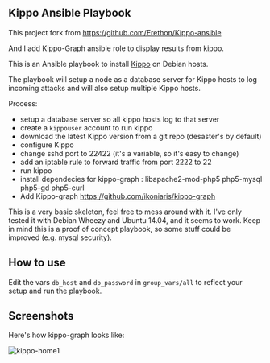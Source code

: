Kippo Ansible Playbook
----------------------

This project fork from https://github.com/Erethon/Kippo-ansible 

And I add Kippo-Graph ansible role to display results from kippo. 

This is an Ansible playbook to install [Kippo](
https://github.com/desaster/kippo) on Debian hosts.

The playbook will setup a node as a database server for Kippo hosts to log
incoming attacks and will also setup multiple Kippo hosts.

Process:
* setup a database server so all kippo hosts log to that server
* create a `kippouser` account to run kippo
* download the latest Kippo version from a git repo (desaster's by default)
* configure Kippo
* change sshd port to 22422 (it's a variable, so it's easy to change)
* add an iptable rule to forward traffic from port 2222 to 22
* run kippo
* install dependecies for kippo-graph : libapache2-mod-php5 php5-mysql php5-gd php5-curl
* Add Kippo-graph https://github.com/ikoniaris/kippo-graph

This is a very basic skeleton, feel free to mess around with it. I've only
tested it with Debian Wheezy and Ubuntu 14.04, and it seems to work. Keep in mind this is a proof
of concept playbook, so some stuff could be improved (e.g. mysql security).

How to use
----------

Edit the vars `db_host` and `db_password` in `group_vars/all` to reflect your
setup and run the playbook.

Screenshots
----------
Here's how kippo-graph looks like:

![kippo-home1](https://cloud.githubusercontent.com/assets/8499688/20463622/1fd9a744-af6a-11e6-9489-2c13bcc64d4f.png)
